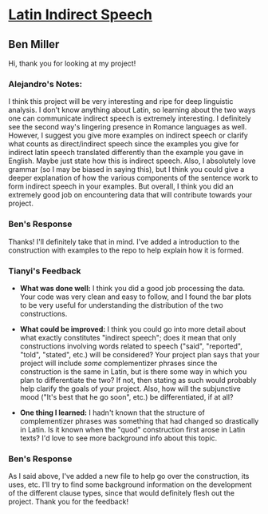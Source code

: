# [Latin Indirect Speech](https://github.com/Data-Science-for-Linguists-2022/Latin-Indirect-Speech)
## Ben Miller
Hi, thank you for looking at my project!

### Alejandro's Notes:
I think this project will be very interesting and ripe for deep linguistic analysis. I don't know anything about Latin, so learning about the two ways one can communicate indirect speech is extremely interesting. I definitely see the second way's lingering presence in Romance languages as well. However, I suggest you give more examples on indirect speech or clarify what counts as direct/indirect speech since the examples you give for indirect latin speech translated differently than the example you gave in English. Maybe just state how this is indirect speech. Also, I absolutely love grammar (so I may be biased in saying this), but I think you could give a deeper explanation of how the various components of the sentence work to form indirect speech in your examples. But overall, I think you did an extremely good job on encountering data that will contribute towards your project.

### Ben's Response
Thanks! I'll definitely take that in mind. I've added a introduction to the construction with examples to the repo
to help explain how it is formed.

### Tianyi's Feedback

- **What was done well:**
I think you did a good job processing the data.
Your code was very clean and easy to follow, and I found the bar plots to be very useful for understanding the distribution of the two constructions.

- **What could be improved:**
I think you could go into more detail about what exactly constitutes "indirect speech"; does it mean that only constructions involving words related to speech ("said", "reported", "told", "stated", etc.) will be considered?
Your project plan says that your project will include *some* complementizer phrases since the construction is the same in Latin, but is there some way in which you plan to differentiate the two?
If not, then stating as such would probably help clarify the goals of your project.
Also, how will the subjunctive mood ("It's best that he go soon", etc.) be differentiated, if at all?

- **One thing I learned:**
I hadn't known that the structure of complementizer phrases was something that had changed so drastically in Latin.
Is it known when the "quod" construction first arose in Latin texts?
I'd love to see more background info about this topic.

### Ben's Response
As I said above, I've added a new file to help go over the construction, its uses, etc.
I'll try to find some background information on the development of the different clause types,
since that would definitely flesh out the project.
Thank you for the feedback!

